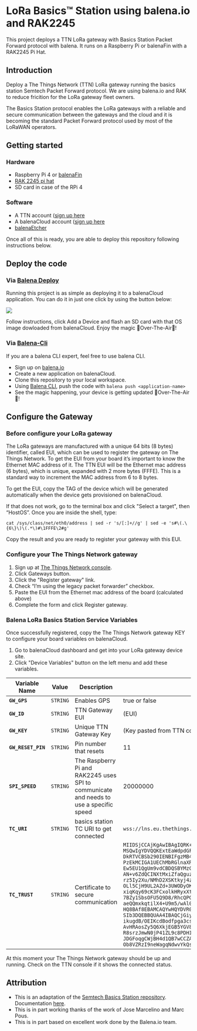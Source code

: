 # LoRa Basics™ Station using balena.io and RAK2245

This project deploys a TTN LoRa gateway with Basics Station Packet Forward protocol with balena. It runs on a Raspberry Pi or balenaFin with a RAK2245 Pi Hat. 


## Introduction

Deploy a The Things Network (TTN) LoRa gateway running the basics station Semtech Packet Forward protocol. We are using balena.io and RAK to reduce fricition for the LoRa gateway fleet owners.

The Basics Station protocol enables the LoRa gateways with a reliable and secure communication between the gateways and the cloud and it is becoming the standard Packet Forward protocol used by most of the LoRaWAN operators.


## Getting started

### Hardware

* Raspberry Pi 4 or [balenaFin](https://www.balena.io/fin/)
* [RAK 2245 pi hat](https://store.rakwireless.com/products/rak2245-pi-hat)
* SD card in case of the RPi 4

### Software

* A TTN account ([sign up here](https://console.thethingsnetwork.org)
* A balenaCloud account ([sign up here](https://dashboard.balena-cloud.com/)
* [balenaEtcher](https://balena.io/etcher)

Once all of this is ready, you are able to deploy this repository following instructions below.

## Deploy the code

### Via [Balena Deploy](https://www.balena.io/docs/learn/deploy/deploy-with-balena-button/)

Running this project is as simple as deploying it to a balenaCloud application. You can do it in just one click by using the button below:

[![](https://www.balena.io/deploy.png)](https://dashboard.balena-cloud.com/deploy?repoUrl=https://github.com/balena-io-playground/basicstation)

Follow instructions, click Add a Device and flash an SD card with that OS image dowloaded from balenaCloud. Enjoy the magic 🌟Over-The-Air🌟!


### Via [Balena-Cli](https://www.balena.io/docs/reference/balena-cli/)

If you are a balena CLI expert, feel free to use balena CLI.

- Sign up on [balena.io](https://dashboard.balena.io/signup)
- Create a new application on balenaCloud.
- Clone this repository to your local workspace.
- Using [Balena CLI](https://www.balena.io/docs/reference/cli/), push the code with `balena push <application-name>`
- See the magic happening, your device is getting updated 🌟Over-The-Air🌟!


## Configure the Gateway

### Before configure your LoRa gateway

The LoRa gateways are manufactured with a unique 64 bits (8 bytes) identifier, called EUI, which can be used to register the gateway on The Things Network. To get the EUI from your board it’s important to know the Ethernet MAC address of it. The TTN EUI will be the Ethernet mac address (6 bytes), which is unique, expanded with 2 more bytes (FFFE). This is a standard way to increment the MAC address from 6 to 8 bytes.

To get the EUI, copy the TAG of the device which will be generated automatically when the device gets provisioned on balenaCloud.

If that does not work, go to the terminal box and click "Select a target", then “HostOS”. Once you are inside the shell, type:

```cat /sys/class/net/eth0/address | sed -r 's/[:]+//g' | sed -e 's#\(.\{6\}\)\(.*\)#\1FFFE\2#g' ```

Copy the result and you are ready to register your gateway with this EUI.


### Configure your The Things Network gateway

1. Sign up at [The Things Network console](https://console.thethingsnetwork.org/). 
2. Click Gateways button.
3. Click the "Register gateway" link.
4. Check “I’m using the legacy packet forwarder” checkbox.
5. Paste the EUI from the Ethernet mac address of the board (calculated above)
6. Complete the form and click Register gateway.


### Balena LoRa Basics Station Service Variables

Once successfully registered, copy the The Things Network gateway KEY to configure your board variables on balenaCloud.

1. Go to balenaCloud dashboard and get into your LoRa gateway device site.
2. Click "Device Variables" button on the left menu and add these variables.


Variable Name | Value | Description | Default
------------ | ------------- | ------------- | -------------
**`GW_GPS`** | `STRING` | Enables GPS | true or false
**`GW_ID`** | `STRING` | TTN Gateway EUI | (EUI)
**`GW_KEY`** | `STRING` | Unique TTN Gateway Key | (Key pasted from TTN console)
**`GW_RESET_PIN`** | `STRING` | Pin number that resets | 11 
**`SPI_SPEED`** | `STRING` | The Raspberry Pi and RAK2245 uses SPI to communicate and needs to use a specific speed | 20000000
**`TC_URI`** | `STRING` | basics station TC URI to get connected | ```wss://lns.eu.thethings.network:443```
**`TC_TRUST`** | `STRING` | Certificate to secure communication | ``` MIIDSjCCAjKgAwIBAgIQRK+wgNajJ7qJMDmGLvhAazANBgkqhkiG9w0BAQUFADA/ MSQwIgYDVQQKExtEaWdpdGFsIFNpZ25hdHVyZSBUcnVzdCBDby4xFzAVBgNVBAMT DkRTVCBSb290IENBIFgzMB4XDTAwMDkzMDIxMTIxOVoXDTIxMDkzMDE0MDExNVow PzEkMCIGA1UEChMbRGlnaXRhbCBTaWduYXR1cmUgVHJ1c3QgQ28uMRcwFQYDVQQD Ew5EU1QgUm9vdCBDQSBYMzCCASIwDQYJKoZIhvcNAQEBBQADggEPADCCAQoCggEB AN+v6ZdQCINXtMxiZfaQguzH0yxrMMpb7NnDfcdAwRgUi+DoM3ZJKuM/IUmTrE4O rz5Iy2Xu/NMhD2XSKtkyj4zl93ewEnu1lcCJo6m67XMuegwGMoOifooUMM0RoOEq OLl5CjH9UL2AZd+3UWODyOKIYepLYYHsUmu5ouJLGiifSKOeDNoJjj4XLh7dIN9b xiqKqy69cK3FCxolkHRyxXtqqzTWMIn/5WgTe1QLyNau7Fqckh49ZLOMxt+/yUFw 7BZy1SbsOFU5Q9D8/RhcQPGX69Wam40dutolucbY38EVAjqr2m7xPi71XAicPNaD aeQQmxkqtilX4+U9m5/wAl0CAwEAAaNCMEAwDwYDVR0TAQH/BAUwAwEB/zAOBgNV HQ8BAf8EBAMCAQYwHQYDVR0OBBYEFMSnsaR7LHH62+FLkHX/xBVghYkQMA0GCSqG SIb3DQEBBQUAA4IBAQCjGiybFwBcqR7uKGY3Or+Dxz9LwwmglSBd49lZRNI+DT69 ikugdB/OEIKcdBodfpga3csTS7MgROSR6cz8faXbauX+5v3gTt23ADq1cEmv8uXr AvHRAosZy5Q6XkjEGB5YGV8eAlrwDPGxrancWYaLbumR9YbK+rlmM6pZW87ipxZz R8srzJmwN0jP41ZL9c8PDHIyh8bwRLtTcm1D9SZImlJnt1ir/md2cXjbDaJWFBM5 JDGFoqgCWjBH4d1QB7wCCZAA62RjYJsWvIjJEubSfZGL+T0yjWW06XyxV3bqxbYo Ob8VZRzI9neWagqNdwvYkQsEjgfbKbYK7p2CNTUQ ```

At this moment your The Things Network gateway should be up and running. Check on the TTN console if it shows the connected status.


## Attribution

- This is an adaptation of the [Semtech Basics Station repository](https://github.com/lorabasics/basicstation). Documentation [here](https://doc.sm.tc/station).
- This is in part working thanks of the work of Jose Marcelino and Marc Pous.
- This is in part based on excellent work done by the Balena.io team.

